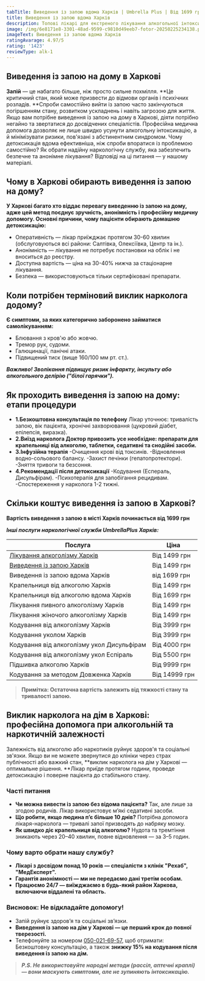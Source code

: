 ```yaml
---
tabTitle: Виведення із запою вдома Харків | Umbrella Plus | Від 1699 грн
title: Виведення із запою вдома Харків
description: Топові лікарі для екстреного лікування алкогольної інтоксикації
image: /img/6e8171e8-3301-48ad-9599-c9810d49eeb7-fotor-20250225234138.png
imageText: Виведення із запою вдома Харків
ratingAvarage: 4.97/5
rating: '1423'
reviewType: alk-1
---
```


## Виведення із запою на дому в Харкові

**Запій** — це набагато більше, ніж просто сильне похмілля. \*\*Це критичний стан, який може призвести до відмови органів і психічних розладів. \*\*Спроби самостійно вийти із запою часто закінчуються погіршенням стану, розвитком ускладнень і навіть загрозою для життя. Якщо вам потрібне виведення із запою на дому в Харкові, діяти потрібно негайно та звертатися до досвідчених спеціалістів. Професійна медична допомога дозволяє не лише швидко усунути алкогольну інтоксикацію, а й мінімізувати ризики, пов'язані з абстинентним синдромом. Чому детоксикація вдома ефективніша, ніж спроби впоратися із проблемою самостійно? Як обрати надійну наркологічну службу, яка забезпечить безпечне та анонімне лікування? Відповіді на ці питання — у нашому матеріалі.

## Чому в Харкові обирають виведення із запою на дому?

**У Харкові багато хто віддає перевагу виведенню із запою на дому, адже цей метод поєднує зручність, анонімність і професійну медичну допомогу. Основні причини, чому пацієнти обирають домашню детоксикацію:**

* Оперативність — лікар приїжджає протягом 30-60 хвилин (обслуговуються всі райони: Салтівка, Олексіївка, Центр та ін.).
* Анонімність — лікування не потребує постановки на облік і не вноситься до реєстру.
* Доступна вартість — ціна на 30-40% нижча за стаціонарне лікування.
* Безпека — використовуються тільки сертифіковані препарати.

## Коли потрібен терміновий виклик нарколога додому?

**Є симптоми, за яких категорично заборонено займатися самолікуванням:**

* Блювання з кров'ю або жовчю.
* Тремор рук, судоми.
* Галюцинації, панічні атаки.
* Підвищений тиск (вище 160/100 мм рт. ст.).

***Важливо! Зволікання підвищує ризик інфаркту, інсульту або алкогольного делірію ("білої гарячки").***

## Як проходить виведення із запою на дому: етапи процедури

* **1.Безкоштовна консультація по телефону**
  Лікар уточнює: тривалість запою, вік пацієнта, хронічні захворювання (цукровий діабет, епілепсія, виразка).
* **2.Виїзд нарколога
  Доктор привозить усе необхідне: препарати для крапельниці від алкоголю, таблетки, седативні та снодійні засоби.**
* **3.Інфузійна терапія**
  -Очищення крові від токсинів.
  -Відновлення водно-сольового балансу.
  -Захист печінки (гепатопротектори).
  -Зняття тривоги та безсоння.
* **4.Рекомендації після детоксикації**
  -Кодування (Еспераль, Дисульфірам).
  -Психотерапія для запобігання рецидивам.
  -Спостереження у нарколога 1-2 тижні.

## Скільки коштує виведення із запою в Харкові?

**Вартість виведення з запою в місті Харків починається від 1699 грн**

***Інші послуги наркологічної служби UmbrellaPlus Харків:***

| Послуга                                                                                                  | Ціна          |
| -------------------------------------------------------------------------------------------------------- | ------------- |
| [Лікування алкоголізму Харків](https://umbrella-plus.com.ua/uk/kharkiv/lechenie-alkogolizma-kharkiv-ua/) | Від 1499 грн  |
| [Виведення із запою Харків](https://umbrella-plus.com.ua/uk/kharkiv/vivod-iz-zapoia-kharkiv-ua/)         | Від 1499 грн  |
| Виведення із запою вдома Харків                                                                          | від 1699 грн  |
| Крапельниця від алкоголю Харків                                                                          | Від 1499 грн  |
| Крапельниця від алкоголю вдома Харків                                                                    | Від 1699 грн  |
| Лікування пивного алкоголізму Харків                                                                     | Від 1499 грн  |
| Лікування жіночого алкоголізму Харків                                                                    | Від 1499 грн  |
| Кодування від алкоголізму Харків                                                                         | Від 3999 грн  |
| Кодування уколом Харків                                                                                  | Від 3999 грн  |
| Кодування від алкоголізму укол Дисульфірам                                                               | Від 4000 грн  |
| Кодування від алкоголізму укол Еспіраль                                                                  | Від 5500 грн  |
| Підшивка алкоголю Харків                                                                                 | Від 9999 грн  |
| Кодування за методом Довженка Харків                                                                     | Від 14999 грн |

> **Примітка: Остаточна вартість залежить від тяжкості стану та тривалості запою.**

## Виклик нарколога на дім в Харкові: професійна допомога при алкогольній та наркотичній залежності

Залежність від алкоголю або наркотиків руйнує здоров'я та соціальні зв'язки. Якщо ви не можете звернутися до клініки через страх публічності або важкий стан, \*\*виклик нарколога на дім у Харкові — оптимальне рішення. \*\*Лікар приїде протягом години, проведе детоксикацію і поверне пацієнта до стабільного стану.

### Часті питання

* **Чи можна вивести із запою без відома пацієнта?**
  Так, але лише за згодою родичів. Лікар використовує м’які седативні засоби.
* **Що робити, якщо людина п’є більше 10 днів?**
  Потрібна допомога лікаря-нарколога — тривалі запої призводять до набряку мозку.
* **Як швидко діє крапельниця від алкоголю?**
  Нудота та тремтіння зникають через 20–40 хвилин, повне відновлення — за 3–5 годин.

### Чому варто обрати нашу службу?

* **Лікарі з досвідом понад 10 років — спеціалісти з клінік "Рехаб", "МедЕксперт".**
* **Гарантія анонімності — ми не передаємо дані третім особам.**
* **Працюємо 24/7 — виїжджаємо в будь-який район Харкова, включаючи віддалені та область.**

### Висновок: Не відкладайте допомогу!

* Запій руйнує здоров’я та соціальні зв’язки.
* **Виведення із запою на дім у Харкові — це перший крок до повної тверезості.**
* Телефонуйте за номером [050-021-69-57](tel:0500216957), щоб отримати:
  Безкоштовну консультацію, а також **знижку 15% на кодування після виведення із запою на дім.**

> ***P.S. Не використовуйте народні методи (рассіл, аптечні краплі) — вони маскують симптоми, але не зупиняють інтоксикацію.***
